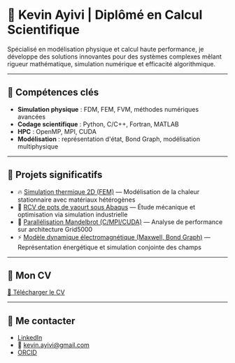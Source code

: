 # 👋 Kevin Ayivi | Diplômé en Calcul Scientifique

Spécialisé en modélisation physique et calcul haute performance, je développe des solutions innovantes pour des systèmes complexes mêlant rigueur mathématique, simulation numérique et efficacité algorithmique.

---

## 🧠 Compétences clés
- **Simulation physique** : FDM, FEM, FVM, méthodes numériques avancées
- **Codage scientifique** : Python, C/C++, Fortran, MATLAB
- **HPC** : OpenMP, MPI, CUDA
- **Modélisation** : représentation d'état, Bond Graph, modélisation multiphysique

---

## 🔬 Projets significatifs
- 🔥 [Simulation thermique 2D (FEM)](https://github.com/kevin-ayivi/heat-simulation-2d) — Modélisation de la chaleur stationnaire avec matériaux hétérogènes
- 🧱 [RCV de pots de yaourt sous Abaqus](https://github.com/kevin-ayivi/rcv-abaqus) — Étude mécanique et optimisation via simulation industrielle
- 🧮 [Parallélisation Mandelbrot (C/MPI/CUDA)](https://github.com/kevin-ayivi/mandelbrot-parallel) — Analyse de performance sur architecture Grid5000
- ⚡ [Modèle dynamique électromagnétique (Maxwell, Bond Graph)](https://github.com/kevin-ayivi/em-dynamic-model) — Représentation énergétique et simulation conjointe des champs

---

## 📄 Mon CV
[📄 Télécharger le CV](https://mon-lien-cv.com)

---

## 🔗 Me contacter
- [LinkedIn](https://linkedin.com/in/kevin-ayivi)
- 📧 kevin.ayivi@gmail.com
- [ORCID](https://orcid.org/0000-0002-XXXX-XXXX)

